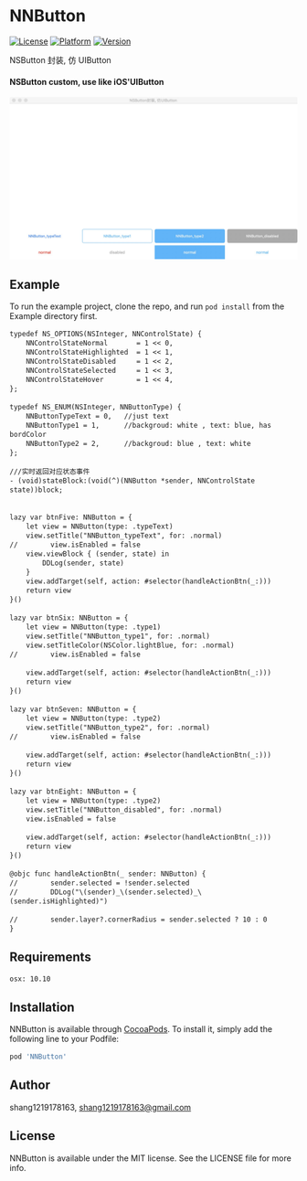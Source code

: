 # NNButton

[![License](https://img.shields.io/badge/License-MIT-green.svg)](LICENSE)
[![Platform](https://img.shields.io/cocoapods/p/NNButton.svg?style=flat)](https://cocoapods.org/pods/NNButton)
[![Version](https://img.shields.io/cocoapods/v/NNButton.svg?style=flat)](https://cocoapods.org/pods/NNButton)

NSButton 封装, 仿 UIButton
#### NSButton custom, use like iOS'UIButton
![](https://github.com/shang1219178163/NNButton/blob/master/screenshots/screenshots.jpeg?raw=true)

## Example

To run the example project, clone the repo, and run `pod install` from the Example directory first.
```
typedef NS_OPTIONS(NSInteger, NNControlState) {
    NNControlStateNormal       = 1 << 0,
    NNControlStateHighlighted  = 1 << 1,
    NNControlStateDisabled     = 1 << 2,
    NNControlStateSelected     = 1 << 3,
    NNControlStateHover        = 1 << 4,
};

typedef NS_ENUM(NSInteger, NNButtonType) {
    NNButtonTypeText = 0,   //just text
    NNButtonType1 = 1,      //backgroud: white , text: blue, has bordColor
    NNButtonType2 = 2,      //backgroud: blue , text: white
};

///实时返回对应状态事件
- (void)stateBlock:(void(^)(NNButton *sender, NNControlState state))block;


lazy var btnFive: NNButton = {
    let view = NNButton(type: .typeText)
    view.setTitle("NNButton_typeText", for: .normal)
//        view.isEnabled = false
    view.viewBlock { (sender, state) in
        DDLog(sender, state)
    }
    view.addTarget(self, action: #selector(handleActionBtn(_:)))
    return view
}()
    
lazy var btnSix: NNButton = {
    let view = NNButton(type: .type1)
    view.setTitle("NNButton_type1", for: .normal)
    view.setTitleColor(NSColor.lightBlue, for: .normal)
//        view.isEnabled = false

    view.addTarget(self, action: #selector(handleActionBtn(_:)))
    return view
}()
    
lazy var btnSeven: NNButton = {
    let view = NNButton(type: .type2)
    view.setTitle("NNButton_type2", for: .normal)
//        view.isEnabled = false

    view.addTarget(self, action: #selector(handleActionBtn(_:)))
    return view
}()
    
lazy var btnEight: NNButton = {
    let view = NNButton(type: .type2)
    view.setTitle("NNButton_disabled", for: .normal)
    view.isEnabled = false

    view.addTarget(self, action: #selector(handleActionBtn(_:)))
    return view
}()
    
@objc func handleActionBtn(_ sender: NNButton) {
//        sender.selected = !sender.selected
//        DDLog("\(sender)_\(sender.selected)_\(sender.isHighlighted)")
    
//        sender.layer?.cornerRadius = sender.selected ? 10 : 0
}
```
## Requirements

    osx: 10.10

## Installation

NNButton is available through [CocoaPods](https://cocoapods.org). To install
it, simply add the following line to your Podfile:

```ruby
pod 'NNButton'
```

## Author

shang1219178163, shang1219178163@gmail.com

## License

NNButton is available under the MIT license. See the LICENSE file for more info.
